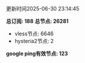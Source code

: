 更新时间2025-06-30 23:14:45

**总订阅: 188**
**总节点: 26281**
- vless节点: 6646
- hysteria2节点: 2

**google ping有效节点: 123**
